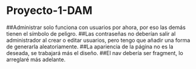 # Proyecto-1-DAM
##Administrar solo funciona con usuarios por ahora, por eso las demás tienen el símbolo de peligro.
##Las contraseñas no deberían salir al administrador al crear o editar usuarios, pero tengo que añadir una forma de generarla aleatoriamente.
##La apariencia de la página no es la deseada, se trabajará más el diseño.
##El nav debería ser fragment, lo arreglaré más adelante.
